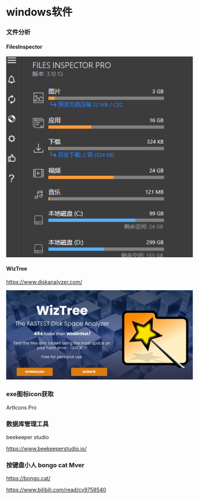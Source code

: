 # windows软件



### 文件分析

####  FilesInspector

![img](https://raw.githubusercontent.com/xxxsjan/pic-bed/main/202305131133515.png)

#### WizTree

https://www.diskanalyzer.com/

![img](https://raw.githubusercontent.com/xxxsjan/pic-bed/main/202305131133204.png)





### exe图标icon获取

ArtIcons Pro



### 数据库管理工具

beekeeper studio

https://www.beekeeperstudio.io/



### 按键盘小人 bongo cat Mver

https://bongo.cat/

https://www.bilibili.com/read/cv9758540